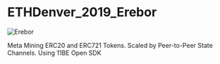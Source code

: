 # ETHDenver_2019_Erebor

![Erebor](https://github.com/elevenbuckets/ETHDenver_2019_Erebor/blob/master/dapps/Erebor/GUI/public/assets/icon/erebor.png)

Meta Mining ERC20 and ERC721 Tokens. Scaled by Peer-to-Peer State Channels. Using 11BE Open SDK
